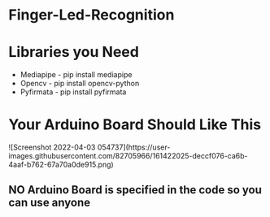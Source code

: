 # Finger-Led-Recognition
<h1>Libraries you Need</h1>
<ul>
  <li>Mediapipe - pip install mediapipe</li>
   <li>Opencv - pip install opencv-python</li>
   <li>Pyfirmata - pip install pyfirmata</li>
</ul>

<h1>Your Arduino Board Should Like This</h1>
![Screenshot 2022-04-03 054737](https://user-images.githubusercontent.com/82705966/161422025-deccf076-ca6b-4aaf-b762-67a70a0de915.png)


<h2 >NO Arduino Board is specified in the code so you can use anyone </h2>
